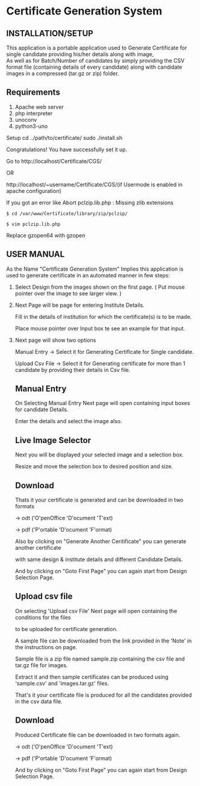 Certificate Generation System
=============================

INSTALLATION/SETUP
------------------

This application is a portable application used to Generate Certificate for single candidate providing his/her details along with image,  
As well as for Batch/Number of candidates by simply providing the CSV format file (containing details of every candidate) along with candidate images in a compressed (tar.gz or zip) folder.

Requirements 
------------
1. Apache web server
2. php interpreter
3. unoconv
4. python3-uno
	
Setup 
	cd ../path/to/certificate/
	sudo ./install.sh
	
Congratulations! You have successfully set it up.

Go to http://localhost/Certificate/CGS/

OR

http://localhost/~username/Certificate/CGS/(if Usermode is enabled in apache configuration)

If you got an error like Abort pclzip.lib.php : Missing zlib extensions

	$ cd /var/www/Certificate/library/zip/pclzip/

	$ vim pclzip.lib.php

Replace gzopen64 with gzopen

USER MANUAL
-----------

As the Name "Certificate Generation System" Implies this application is used to 
generate certificate in an automated manner in few steps: 

1. Select Design from the images shown on the first page.
   ( Put mouse pointer over the image to see larger view. )

2. Next Page will be page for entering Institute Details.
   
   Fill in the details of institution for which the certificate(s) is to be made.
   
   Place mouse pointer over Input box te see an example for that input.

3. Next page will show two options
   
   Manual Entry    -> Select it for Generating Certificate for Single candidate.
   
   Upload Csv File -> Select it for Generating certificate for more than 1 candidate by providing their details in Csv file.

 
    Manual Entry 
    ------------

      On Selecting Manual Entry Next page will open containing input boxes for candidate Details.
      
      Enter the details and select the image also.
  
      Live Image Selector
      -------------------
      Next you will be displayed your selected image and a selection box.
      
      Resize and move the selection box to desired position and size.
 
      Download
      --------
      Thats it your certificate is generated and can be downloaded in two formats
      
      -> odt ('O'penOffice 'D'ocument 'T'ext)
      
      -> pdf ('P'ortable 'D'ocument 'F'ormat)

      Also by clicking on "Generate Another Ceritificate" you can generate another certificate 
      
      with same design & institute details and different Candidate Details.

      And by clicking on "Goto First Page" you can again start from Design Selection Page.


    Upload csv file
    ---------------

      On selecting 'Upload csv File' Next page will open containing the conditions for the files
      
      to be uploaded for certificate generation.
      
      A sample file can be downloaded from the link provided in the 'Note' in the instructions on page.

      Sample file is a zip file named sample.zip containing the csv file and tar.gz file for images.
      
      Extract it and then sample certificates can be produced using 'sample.csv' and 'images.tar.gz' files.

      That's it your certificate file is produced for all the candidates provided in the csv data file.
      
      Download
      --------
      
      Produced Certificate file can be downloaded in two formats again.
      
      -> odt ('O'penOffice 'D'ocument 'T'ext)
      
      -> pdf ('P'ortable 'D'ocument 'F'ormat)
      
      And by clicking on "Goto First Page" you can again start from Design Selection Page.
